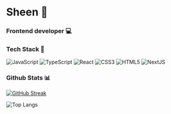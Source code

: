 # Sheen :beer:
### Frontend developer :computer:
### Tech Stack :eyes:
![JavaScript](https://img.shields.io/badge/javascript-%23323330.svg?logo=javascript&logoColor=%23F7DF1E&style=for-the-badge) ![TypeScript](https://img.shields.io/badge/typescript-%23007acc.svg?logo=typescript&logoColor=white&style=for-the-badge) ![React](https://img.shields.io/badge/react-%2320232a.svg?logo=react&logoColor=%2361dafb&style=for-the-badge) ![CSS3](https://img.shields.io/badge/css3-%231572b6.svg?logo=css3&logoColor=white&style=for-the-badge)  ![HTML5](https://img.shields.io/badge/html5-%23e34f26.svg?logo=html5&logoColor=white&style=for-the-badge)  ![NextJS](https://img.shields.io/badge/next.js-%23000000.svg?logo=next.js&logoColor=white&style=for-the-badge)


### Github Stats :bar_chart:
[![GitHub Streak](https://streak-stats.demolab.com?user=shneketos&theme=dark&hide_border=true)](https://git.io/streak-stats)


![Top Langs](https://github-readme-stats.vercel.app/api/top-langs/?username=shneketos&layout=compact&theme=dark&hide_border=true)


